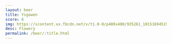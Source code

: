 ```yaml
---
layout: beer
title: Ysgawen
score: 6
img: https://scontent.xx.fbcdn.net/v/t1.0-0/p480x480/935261_10151694519833745_1401778168_n.jpg?oh=7cede9ca5c6c109e74f127feefa74c7e&oe=5876DAB1
desc: Flowery
permalink: /beer/:title.html
---
```

